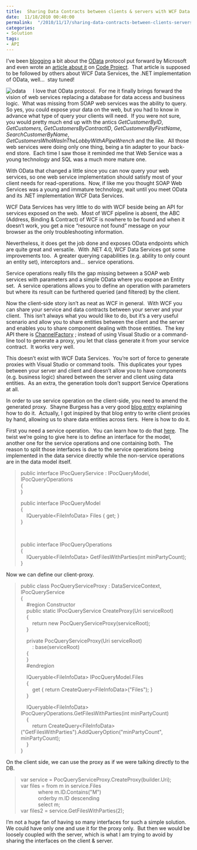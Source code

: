 ```yaml
---
title:  Sharing Data Contracts between clients & servers with WCF Data Services
date:  11/18/2010 00:40:00
permalink:  "/2010/11/17/sharing-data-contracts-between-clients-servers-with-wcf-data-services/"
categories:
- Solution
tags:
- API
---
```

<p>I’ve been <a href="http://vincentlauzon.wordpress.com/2010/07/05/overview-of-odata-on-code-project/">blogging</a> a bit about the <a href="http://odata.org/">OData</a> protocol put forward by Microsoft and even wrote an <a href="http://www.codeproject.com/KB/database/OverviewOData.aspx">article about it</a> on <a href="http://www.codeproject.com/">Code Project</a>.&#160; That article is supposed to be followed by others about WCF Data Services, the .NET implementation of OData, well…&#160; stay tuned!</p>  <p><a href="http://services.odata.org/website/odata.svc"><img style="display:inline;margin:0 20px 0 0;" alt="odata" align="left" src="http://www.odata.org/images/OData_logo_MS_small.png" /></a> I love that OData protocol.&#160; For me it finally brings forward the vision of web services replacing a database for data access and business logic.&#160; What was missing from SOAP web services was the ability to query.&#160; So yes, you could expose your data on the web, but you had to know in advance what type of query your clients will need.&#160; If you were not sure, you would pretty much end up with the antics <em>GetCustomerByID</em>, <em>GetCustomers</em>, <em>GetCustomersByContractID</em>, <em>GetCustomersByFirstName</em>, <em>SearchCustomerByName</em>, <em>GetCustomersWhoWasInTheLobbyWithAPipeWrench</em> and the like.&#160; All those web services were doing only one thing, being a tin adapter to your back-end store.&#160; Each time I saw those it reminded me that Web Service was a young technology and SQL was a much more mature one.</p>  <p>With OData that changed a little since you can now query your web services, so one web service implementation should satisfy most of your client needs for read-operations.&#160; Now, if like me you thought SOAP Web Services was a young and immature technology, wait until you meet OData and its .NET implementation WCF Data Services.</p>  <p>WCF Data Services has very little to do with WCF beside being an API for services exposed on the web.&#160; Most of WCF pipeline is absent, the ABC (Address, Binding &amp; Contract) of WCF is nowhere to be found and when it doesn’t work, you get a nice “resource not found” message on your browser as the only troubleshooting information.</p>  <p>Nevertheless, it does get the job done and exposes OData endpoints which are quite great and versatile.&#160; With .NET 4.0, WCF Data Services got some improvements too.&#160; A greater querying capabilities (e.g. ability to only count an entity set), interceptors and…&#160; service operations.</p>  <p>Service operations really fills the gap missing between a SOAP web services with parameters and a simple OData where you expose an Entity set.&#160; A service operations allows you to define an operation with parameters but where its result can be furthered queried (and filtered) by the client.</p>  <p>Now the client-side story isn’t as neat as WCF in general.&#160; With WCF you can share your service and data contracts between your server and your client.&#160; This isn’t always what you would like to do, but it’s a very useful scenario and allow you to share entities between the client and the server and enables you to share component dealing with those entities.&#160; The key API there is <a href="http://msdn.microsoft.com/en-us/library/system.servicemodel.channelfactory.aspx">ChannelFactory</a> ; instead of using Visual Studio or a command-line tool to generate a proxy, you let that class generate it from your service contract.&#160; It works very well.</p>  <p>This doesn’t exist with WCF Data Services.&#160; You’re sort of force to generate proxies with Visual Studio or command tools.&#160; This duplicates your types between your server and client and doesn’t allow you to have components (e.g. business logic) shared between the server and client using data entities.&#160; As an extra, the generation tools don’t support Service Operations at all.</p>  <p>In order to use service operation on the client-side, you need to amend the generated proxy.&#160; Shayne Burgess has a very good <a href="http://blogs.msdn.com/b/astoriateam/archive/2010/05/26/service-operations-and-the-wcf-data-services-client.aspx">blog entry</a> explaining how to do it.&#160; Actually, I got inspired by that blog entry to write client proxies by hand, allowing us to share data entities across tiers.&#160; Here is how to do it.</p>  <p>First you need a service operation.&#160; You can learn how to do that <a href="http://msdn.microsoft.com/en-us/library/cc668788.aspx">here</a>.&#160; The twist we’re going to give here is to define an interface for the model, another one for the service operations and one containing both.&#160; The reason to split those interfaces is due to the service operations being implemented in the data service directly while the non-service operations are in the data model itself.</p>  <blockquote>   <p>public interface IPocQueryService : IPocQueryModel, IPocQueryOperations     <br />{      <br />} </p> public interface IPocQueryModel    <br />{    <br />&#160;&#160;&#160; IQueryable&lt;FileInfoData&gt; Files { get; }    <br />}    <p>&#160;</p>    <p>public interface IPocQueryOperations     <br />{      <br />&#160;&#160;&#160; IQueryable&lt;FileInfoData&gt; GetFilesWithParties(int minPartyCount);      <br />} </p> </blockquote>  <p>Now we can define our client-proxy.</p>  <blockquote>   <p>public class PocQueryServiceProxy : DataServiceContext, IPocQueryService     <br />{      <br />&#160;&#160;&#160; #region Constructor      <br />&#160;&#160;&#160; public static IPocQueryService CreateProxy(Uri serviceRoot)      <br />&#160;&#160;&#160; {      <br />&#160;&#160;&#160;&#160;&#160;&#160;&#160; return new PocQueryServiceProxy(serviceRoot);      <br />&#160;&#160;&#160; } </p>    <p>&#160;&#160;&#160; private PocQueryServiceProxy(Uri serviceRoot)     <br />&#160;&#160;&#160;&#160;&#160;&#160;&#160; : base(serviceRoot)      <br />&#160;&#160;&#160; {      <br />&#160;&#160;&#160; }      <br />&#160;&#160;&#160; #endregion </p>    <p>&#160;&#160;&#160; IQueryable&lt;FileInfoData&gt; IPocQueryModel.Files     <br />&#160;&#160;&#160; {      <br />&#160;&#160;&#160;&#160;&#160;&#160;&#160; get { return CreateQuery&lt;FileInfoData&gt;(&quot;Files&quot;); }      <br />&#160;&#160;&#160; } </p>    <p>&#160;&#160;&#160; IQueryable&lt;FileInfoData&gt; IPocQueryOperations.GetFilesWithParties(int minPartyCount)     <br />&#160;&#160;&#160; {      <br />&#160;&#160;&#160;&#160;&#160;&#160;&#160; return CreateQuery&lt;FileInfoData&gt;(&quot;GetFilesWithParties&quot;).AddQueryOption(&quot;minPartyCount&quot;, minPartyCount);      <br />&#160;&#160;&#160; }      <br />}</p> </blockquote>  <p>On the client side, we can use the proxy as if we were talking directly to the DB.</p>  <blockquote>   <p>var service = PocQueryServiceProxy.CreateProxy(builder.Uri);     <br />var files = from m in service.Files      <br />&#160;&#160;&#160;&#160;&#160;&#160;&#160;&#160;&#160;&#160;&#160; where m.ID.Contains(&quot;M&quot;)      <br />&#160;&#160;&#160;&#160;&#160;&#160;&#160;&#160;&#160;&#160;&#160; orderby m.ID descending      <br />&#160;&#160;&#160;&#160;&#160;&#160;&#160;&#160;&#160;&#160;&#160; select m;      <br />var files2 = service.GetFilesWithParties(2); </p> </blockquote>  <p>I’m not a huge fan of having so many interfaces for such a simple solution.&#160; We could have only one and use it for the proxy only.&#160; But then we would be loosely coupled with the server, which is what I am trying to avoid by sharing the interfaces on the client &amp; server.</p>